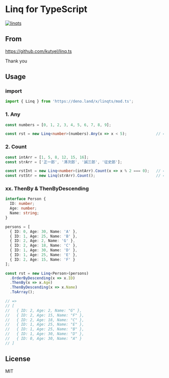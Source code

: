 # Linq for TypeScript

[![linqts](https://deno.land/x/linqts@1.0.3/linqts.png)](https://www.typescriptlang.org/)

## From

https://github.com/kutyel/linq.ts

Thank you

## Usage

### import
```typescript
import { Linq } from 'https://deno.land/x/linqts/mod.ts';
```

### 1. Any

```typescript
const numbers = [0, 1, 2, 3, 4, 5, 6, 7, 8, 9];

const rst = new Linq<number>(numbers).Any(x => x < 5);             // => true
```

### 2. Count

```typescript
const intArr = [1, 5, 8, 12, 15, 16];
const strArr = ['正一郎', '清次郎', '誠三郎', '征史郎'];

const rstInt = new Linq<number>(intArr).Count(x => x % 2 === 0);   // => 3
const rstStr = new Linq(strArr).Count();                           // => 4
```

### xx. ThenBy & ThenByDescending

```typescript
interface Person {
  ID: number;
  Age: number;
  Name: string;
}

persons = [
  { ID: 0, Age: 30, Name: 'A' },
  { ID: 1, Age: 25, Name: 'B' },
  { ID: 2, Age: 2, Name: 'G' },
  { ID: 2, Age: 18, Name: 'C' },
  { ID: 1, Age: 30, Name: 'D' },
  { ID: 1, Age: 25, Name: 'E' },
  { ID: 2, Age: 15, Name: 'F' }
];

const rst = new Linq<Person>(persons)
  .OrderByDescending(x => x.ID)
  .ThenBy(x => x.Age)
  .ThenByDescending(x => x.Name)
  .ToArray();

// =>
// [
//   { ID: 2, Age: 2, Name: "G" },
//   { ID: 2, Age: 15, Name: "F" },
//   { ID: 2, Age: 18, Name: "C" },
//   { ID: 1, Age: 25, Name: "E" },
//   { ID: 1, Age: 25, Name: "B" },
//   { ID: 1, Age: 30, Name: "D" },
//   { ID: 0, Age: 30, Name: "A" }
// ]
```

## License

MIT
